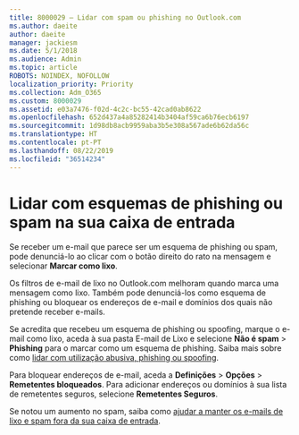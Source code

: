```yaml
---
title: 8000029 – Lidar com spam ou phishing no Outlook.com
ms.author: daeite
author: daeite
manager: jackiesm
ms.date: 5/1/2018
ms.audience: Admin
ms.topic: article
ROBOTS: NOINDEX, NOFOLLOW
localization_priority: Priority
ms.collection: Adm_O365
ms.custom: 8000029
ms.assetid: e03a7476-f02d-4c2c-bc55-42cad0ab8622
ms.openlocfilehash: 652d437a4a85282414b3404af59ca6b76ecb6197
ms.sourcegitcommit: 1d98db8acb9959aba3b5e308a567ade6b62da56c
ms.translationtype: HT
ms.contentlocale: pt-PT
ms.lasthandoff: 08/22/2019
ms.locfileid: "36514234"
---
```

# <a name="deal-with-spam-or-phishing-scams-in-your-inbox"></a>Lidar com esquemas de phishing ou spam na sua caixa de entrada

Se receber um e-mail que parece ser um esquema de phishing ou spam, pode denunciá-lo ao clicar com o botão direito do rato na mensagem e selecionar **Marcar como lixo**. 
  
Os filtros de e-mail de lixo no Outlook.com melhoram quando marca uma mensagem como lixo. Também pode denunciá-los como esquema de phishing ou bloquear os endereços de e-mail e domínios dos quais não pretende receber e-mails.
  
Se acredita que recebeu um esquema de phishing ou spoofing, marque o e-mail como lixo, aceda à sua pasta E-mail de Lixo e selecione **Não é spam** \> **Phishing** para o marcar como um esquema de phishing. Saiba mais sobre como [lidar com utilização abusiva, phishing ou spoofing](https://go.microsoft.com/fwlink/p/?linkid=873139).
  
Para bloquear endereços de e-mail, aceda a **Definições** \> **Opções** \> **Remetentes bloqueados**. Para adicionar endereços ou domínios à sua lista de remetentes seguros, selecione **Remetentes Seguros**. 
  
Se notou um aumento no spam, saiba como [ajudar a manter os e-mails de lixo e spam fora da sua caixa de entrada](https://go.microsoft.com/fwlink/p/?linkid=873140).
  

